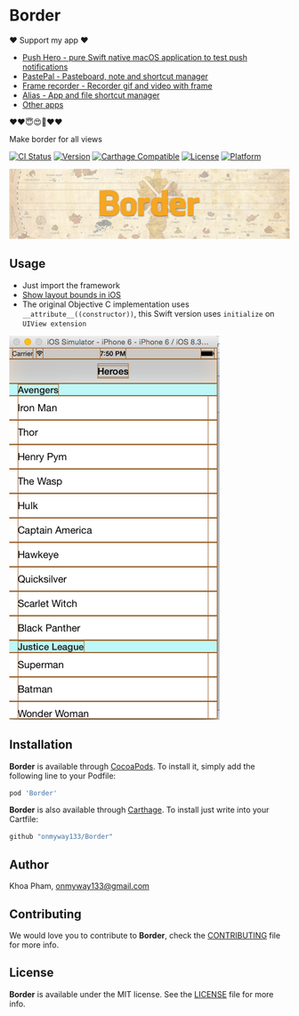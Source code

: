 # Border

❤️ Support my app ❤️ 

- [Push Hero - pure Swift native macOS application to test push notifications](https://www.producthunt.com/posts/push-hero-2)
- [PastePal - Pasteboard, note and shortcut manager](https://www.producthunt.com/posts/pastepal)
- [Frame recorder - Recorder gif and video with frame](https://www.producthunt.com/posts/frame-recorder)
- [Alias - App and file shortcut manager](https://www.producthunt.com/posts/alias-shortcut-manager)
- [Other apps](https://onmyway133.github.io/projects/)

❤️❤️😇😍🤘❤️❤️

Make border for all views

[![CI Status](http://img.shields.io/travis/onmyway133/Border.svg?style=flat)](https://travis-ci.org/onmyway133/Border)
[![Version](https://img.shields.io/cocoapods/v/Border.svg?style=flat)](http://cocoadocs.org/docsets/Border)
[![Carthage Compatible](https://img.shields.io/badge/Carthage-compatible-4BC51D.svg?style=flat)](https://github.com/Carthage/Carthage)
[![License](https://img.shields.io/cocoapods/l/Border.svg?style=flat)](http://cocoadocs.org/docsets/Border)
[![Platform](https://img.shields.io/cocoapods/p/Border.svg?style=flat)](http://cocoadocs.org/docsets/Border)

![](Screenshots/Banner.png)

## Usage

- Just import the framework
- [Show layout bounds in iOS](http://www.fantageek.com/blog/2015/11/04/show-layout-bounds-in-ios/)
- The original Objective C implementation uses `__attribute__((constructor))`, this Swift version uses `initialize` on `UIView extension`

![](Screenshots/border.png)

## Installation

**Border** is available through [CocoaPods](http://cocoapods.org). To install
it, simply add the following line to your Podfile:

```ruby
pod 'Border'
```

**Border** is also available through [Carthage](https://github.com/Carthage/Carthage).
To install just write into your Cartfile:

```ruby
github "onmyway133/Border"
```

## Author

Khoa Pham, onmyway133@gmail.com

## Contributing

We would love you to contribute to **Border**, check the [CONTRIBUTING](https://github.com/onmyway133/Border/blob/master/CONTRIBUTING.md) file for more info.

## License

**Border** is available under the MIT license. See the [LICENSE](https://github.com/onmyway133/Border/blob/master/LICENSE.md) file for more info.
